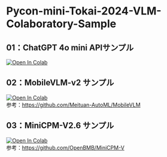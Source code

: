 # Pycon-mini-Tokai-2024-VLM-Colaboratory-Sample

## 01：ChatGPT 4o mini APIサンプル
[![Open In Colab](https://colab.research.google.com/assets/colab-badge.svg)](https://colab.research.google.com/github/Kazuhito00/Pycon-mini-Tokai-2024-VLM-Colaboratory-Sample/blob/main/01.OpenAI-Chat-Completions-API.ipynb)<br>

## 02：MobileVLM-v2 サンプル
[![Open In Colab](https://colab.research.google.com/assets/colab-badge.svg)](https://colab.research.google.com/github/Kazuhito00/Pycon-mini-Tokai-2024-VLM-Colaboratory-Sample/blob/main/02.MobileVLM-V2.ipynb)<br>
参考：https://github.com/Meituan-AutoML/MobileVLM

## 03：MiniCPM-V2.6 サンプル
[![Open In Colab](https://colab.research.google.com/assets/colab-badge.svg)](https://colab.research.google.com/github/Kazuhito00/Pycon-mini-Tokai-2024-VLM-Colaboratory-Sample/blob/main/03.MiniCPM-V2.6.ipynb)<br>
参考：https://github.com/OpenBMB/MiniCPM-V



